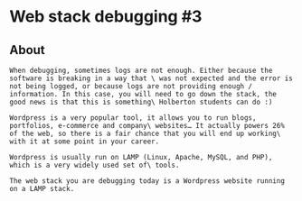 # Web stack debugging #3

## About
    When debugging, sometimes logs are not enough. Either because the software is breaking in a way that \ was not expected and the error is not being logged, or because logs are not providing enough / information. In this case, you will need to go down the stack, the good news is that this is something\ Holberton students can do :)

    Wordpress is a very popular tool, it allows you to run blogs, portfolios, e-commerce and company\ websites… It actually powers 26% of the web, so there is a fair chance that you will end up working\ with it at some point in your career.

    Wordpress is usually run on LAMP (Linux, Apache, MySQL, and PHP), which is a very widely used set of\ tools.

    The web stack you are debugging today is a Wordpress website running on a LAMP stack.